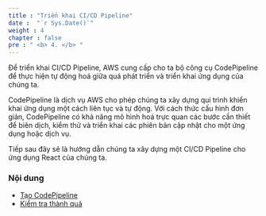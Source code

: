 ```yaml
---
title : "Triển khai CI/CD Pipeline"
date :  "`r Sys.Date()`" 
weight : 4
chapter : false
pre : " <b> 4. </b> "
---
```


Để triển khai CI/CD Pipeline, AWS cung cấp cho ta bộ công cụ CodePipeline để thực hiện tự động hoá giữa quá phát triển và triển khai ứng dụng của chúng ta.

CodePipeline là dịch vụ AWS cho phép chúng ta xây dựng qui trình khiển khai ứng dụng một cách liên tục và tự động. Với cách thức cấu hình đơn giản, CodePipeline có khả năng mô hình hoá trực quan các bước cần thiết để biên dịch, kiểm thử và triển khai các phiên bản cập nhật cho một ứng dụng hoặc dịch vụ.

Tiếp sau đây sẽ là hướng dẫn chúng ta xây dựng một CI/CD Pipeline cho ứng dụng React của chúng ta.

### Nội dung
- [Tạo CodePipeline](4.1-createCodePipeline/)
- [Kiểm tra thành quả](4.2-checkResult/)
